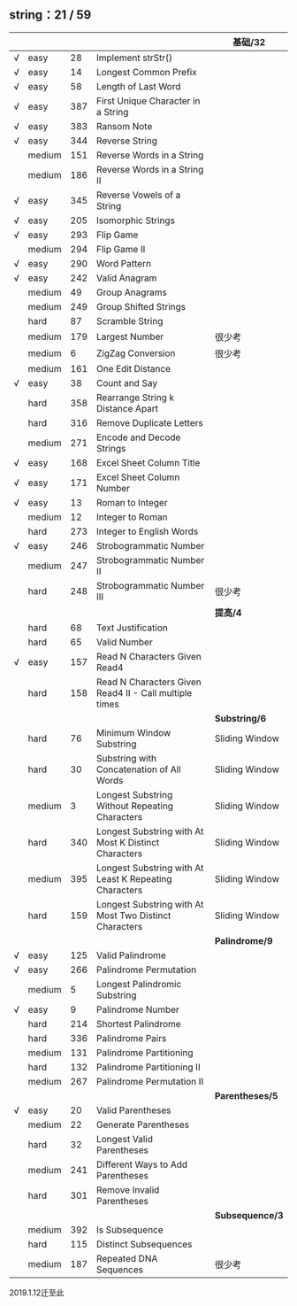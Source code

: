 ## string：21 / 59

|   |     |     |     |  基础/32  |
|---| --- | --- | --- | --- |
|√|easy|28  |Implement strStr() |
|√|easy|14  |Longest Common Prefix  |
|√|easy|58  |Length of Last Word    |
|√|easy|387|    First Unique Character in a String  |
|√|easy|383|    Ransom Note |
|√|easy|344|    Reverse String  |
||medium|151|   Reverse Words in a String   |
||medium|186|   Reverse Words in a String II    |
|√|easy|345|    Reverse Vowels of a String  |
|√|easy|205|    Isomorphic Strings  |
|√|easy|293|    Flip Game   |
||medium|294|   Flip Game II    |
|√|easy|290| Word Pattern    |
|√|easy|242| Valid Anagram   |
||medium|49 |Group Anagrams |
||medium|249|   Group Shifted Strings   |
||hard|87   |Scramble String    |
||medium|179|   Largest Number  |很少考|
||medium|6  |ZigZag Conversion  |很少考|
||medium|161|   One Edit Distance   |
|√|easy|38   |Count and Say  |
||hard|358| Rearrange String k Distance Apart   |
||hard|316| Remove Duplicate Letters    |
||medium|271|   Encode and Decode Strings   |
|√|easy|168| Excel Sheet Column Title    |
|√|easy|171| Excel Sheet Column Number   |
|√|easy|13   |Roman to Integer   |
||medium|12 |Integer to Roman   |
||hard|273| Integer to English Words    |
|√|easy|246| Strobogrammatic Number  |
||medium|247|   Strobogrammatic Number II   |
||hard|248| Strobogrammatic Number III  |很少考|
|   |     |     |     |  **提高/4**  |
||hard|68   |Text Justification |
||hard|65   |Valid Number   |
|√|easy|157| Read N Characters Given Read4   |
||hard|158| Read N Characters Given Read4 II - Call multiple times|
|   |     |     |     |  **Substring/6**  |
||hard|76   |Minimum Window Substring   |Sliding Window|
||hard|30   |Substring with Concatenation of All Words  |Sliding Window|
||medium|3  |Longest Substring Without Repeating Characters |Sliding Window|
||hard|340| Longest Substring with At Most K Distinct Characters    |Sliding Window|
||medium|395|   Longest Substring with At Least K Repeating Characters  |Sliding Window|
||hard|159| Longest Substring with At Most Two Distinct Characters  |Sliding Window|
|   |     |     |     |  **Palindrome/9**  |
|√|easy|125| Valid Palindrome    |
|√|easy|266| Palindrome Permutation  |
||medium|5| Longest Palindromic Substring   |
|√|easy|9|   Palindrome Number   |
||hard|214| Shortest Palindrome |
||hard|336| Palindrome Pairs    |
||medium|131|   Palindrome Partitioning |
||hard|132| Palindrome Partitioning II  |
||medium|267|   Palindrome Permutation II   |
|   |     |     |     |  **Parentheses/5**  |
|√|easy|20   |Valid Parentheses  |
||medium|22 |Generate Parentheses   |
||hard|32   |Longest Valid Parentheses  |
||medium|241|   Different Ways to Add Parentheses   |
||hard|301| Remove Invalid Parentheses  |
|   |     |     |     |  **Subsequence/3**  |
||medium|392|   Is Subsequence  |
||hard|115| Distinct Subsequences   |
||medium|187|   Repeated DNA Sequences  |很少考|

2019.1.12迁至此

